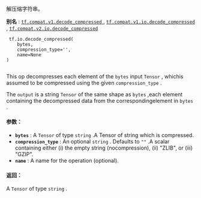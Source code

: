 解压缩字符串。

**别名** : [ `tf.compat.v1.decode_compressed` ](/api_docs/python/tf/io/decode_compressed), [ `tf.compat.v1.io.decode_compressed` ](/api_docs/python/tf/io/decode_compressed), [ `tf.compat.v2.io.decode_compressed` ](/api_docs/python/tf/io/decode_compressed)

```
 tf.io.decode_compressed(
    bytes,
    compression_type='',
    name=None
)
 
```

This op decompresses each element of the  `bytes`  input  `Tensor` , whichis assumed to be compressed using the given  `compression_type` .

The  `output`  is a string  `Tensor`  of the same shape as  `bytes` ,each element containing the decompressed data from the correspondingelement in  `bytes` .

#### 参数：
- **`bytes`** : A  `Tensor`  of type  `string` .A Tensor of string which is compressed.
- **`compression_type`** : An optional  `string` . Defaults to  `""` .A scalar containing either (i) the empty string (nocompression), (ii) "ZLIB", or (iii) "GZIP".
- **`name`** : A name for the operation (optional).


#### 返回：
A  `Tensor`  of type  `string` .

